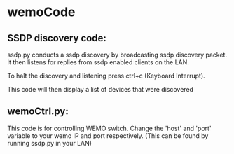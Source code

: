 wemoCode
========

SSDP discovery code:
-------------------

ssdp.py conducts a ssdp discovery by broadcasting ssdp discovery packet. It then listens for replies from ssdp enabled clients on the LAN.

To halt the discovery and listening press ctrl+c (Keyboard Interrupt).

This code will then display a list of devices that were discovered


wemoCtrl.py:
---------
This code is for controlling WEMO switch. Change the 'host' and 'port' variable to your wemo IP and port respectively. (This can be found by running ssdp.py in your LAN)

